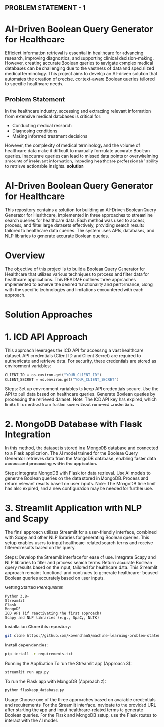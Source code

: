 ## PROBLEM STATEMENT - 1
# AI-Driven Boolean Query Generator for Healthcare

Efficient information retrieval is essential in healthcare for advancing research, improving diagnostics, and supporting clinical decision-making. However, creating accurate Boolean queries to navigate complex medical databases can be challenging due to the vastness of data and specialized medical terminology. This project aims to develop an AI-driven solution that automates the creation of precise, context-aware Boolean queries tailored to specific healthcare needs.

## Problem Statement

In the healthcare industry, accessing and extracting relevant information from extensive medical databases is critical for:

- Conducting medical research
- Diagnosing conditions
- Making informed treatment decisions

However, the complexity of medical terminology and the volume of healthcare data make it difficult to manually formulate accurate Boolean queries. Inaccurate queries can lead to missed data points or overwhelming amounts of irrelevant information, impeding healthcare professionals’ ability to retrieve actionable insights. 
**solution**
# AI-Driven Boolean Query Generator for Healthcare
This repository contains a solution for building an AI-Driven Boolean Query Generator for Healthcare, implemented in three approaches to streamline search queries for healthcare data. Each method was used to access, process, and filter large datasets effectively, providing search results tailored to healthcare data queries. The system uses APIs, databases, and NLP libraries to generate accurate Boolean queries.

# Overview
The objective of this project is to build a Boolean Query Generator for Healthcare that utilizes various techniques to process and filter data for healthcare applications. This README outlines three approaches implemented to achieve the desired functionality and performance, along with the specific technologies and limitations encountered with each approach.

# Solution Approaches
# 1. ICD API Approach
This approach leverages the ICD API for accessing a vast healthcare dataset. API credentials (Client ID and Client Secret) are required to authenticate and retrieve data. For security, these credentials are stored as environment variables:

```python
CLIENT_ID = os.environ.get("YOUR_CLIENT_ID")
CLIENT_SECRET = os.environ.get("YOUR_CLIENT_SECRET")
```
Steps:
Set up environment variables to keep API credentials secure.
Use the API to pull data based on healthcare queries.
Generate Boolean queries by processing the retrieved dataset.
Note:
The ICD API key has expired, which limits this method from further use without renewed credentials.

# 2. MongoDB Database with Flask Integration
In this method, the dataset is stored in a MongoDB database and connected to a Flask application. The AI model trained for the Boolean Query Generator retrieves data from the MongoDB database, enabling faster data access and processing within the application.

Steps:
Integrate MongoDB with Flask for data retrieval.
Use AI models to generate Boolean queries on the data stored in MongoDB.
Process and return relevant results based on user inputs.
Note:
The MongoDB time limit has also expired, and a new configuration may be needed for further use.

# 3. Streamlit Application with NLP and Scapy
The final approach utilizes Streamlit for a user-friendly interface, combined with Scapy and other NLP libraries for generating Boolean queries. This setup enables users to input healthcare-related search terms and receive filtered results based on the query.

Steps:
Develop the Streamlit interface for ease of use.
Integrate Scapy and NLP libraries to filter and process search terms.
Return accurate Boolean query results based on the input, tailored for healthcare data.
This Streamlit approach remains functional and continues to generate healthcare-focused Boolean queries accurately based on user inputs.

Getting Started
*Prerequisites*
```
Python 3.8+
Streamlit
Flask
MongoDB
ICD API (if reactivating the first approach)
Scapy and NLP libraries (e.g., SpaCy, NLTK)
```
Installation
Clone this repository:

```bash
git clone https://github.com/kovendhan5/machine-learning-problem-statement-1
```
Install dependencies:

```bash
pip install -r requirements.txt
```
Running the Application
To run the Streamlit app (Approach 3):

```bash
streamlit run app.py
```
To run the Flask app with MongoDB (Approach 2):

```bash
python flaskapp_database.py
```
Usage
Choose one of the three approaches based on available credentials and requirements.
For the Streamlit interface, navigate to the provided URL after starting the app and input healthcare-related terms to generate Boolean queries.
For the Flask and MongoDB setup, use the Flask routes to interact with the AI model.
